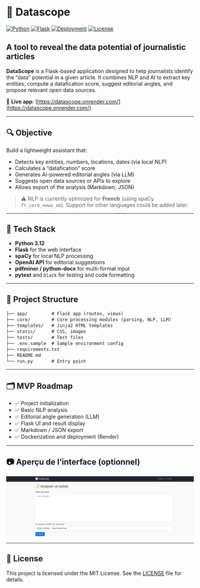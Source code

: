 # 🧠 Datascope

[![Python](https://img.shields.io/badge/python-3.12-blue.svg)](https://www.python.org/downloads/release/python-3120/)
[![Flask](https://img.shields.io/badge/flask-2.x-lightgrey)](https://flask.palletsprojects.com/)
[![Deployment](https://img.shields.io/badge/deployed-Render-success)](https://datascope.onrender.com/)
[![License](https://img.shields.io/badge/license-MIT-green)](LICENSE)

## A tool to reveal the data potential of journalistic articles

**DataScope** is a Flask-based application designed to help journalists identify the “data” potential in a given article. It combines NLP and AI to extract key entities, compute a datafication score, suggest editorial angles, and propose relevant open data sources.

🔗 **Live app**: [https://datascope.onrender.com/](https://datascope.onrender.com/)

---

## 🔍 Objective

Build a lightweight assistant that:
- Detects key entities, numbers, locations, dates (via local NLP)
- Calculates a “datafication” score
- Generates AI-powered editorial angles (via LLM)
- Suggests open data sources or APIs to explore
- Allows export of the analysis (Markdown, JSON)

> ⚠️ NLP is currently optimized for **French** (using spaCy `fr_core_news_sm`). Support for other languages could be added later.

---

## 🚀 Tech Stack

- **Python 3.12**
- **Flask** for the web interface
- **spaCy** for local NLP processing
- **OpenAI API** for editorial suggestions
- **pdfminer / python-docx** for multi-format input
- **pytest** and `black` for testing and code formatting

---

## 🧩 Project Structure

```
├── app/         # Flask app (routes, views)
├── core/        # Core processing modules (parsing, NLP, LLM)
├── templates/   # Jinja2 HTML templates
├── static/      # CSS, images
├── tests/       # Test files
├── .env.sample  # Sample environment config
├── requirements.txt
├── README.md
└── run.py       # Entry point
```

---

## 🗂️ MVP Roadmap

- ✅ Project initialization
- ✅ Basic NLP analysis
- ✅ Editorial angle generation (LLM)
- ✅ Flask UI and result display
- ✅ Markdown / JSON export
- ✅ Dockerization and deployment (Render)


---

## 📷 Aperçu de l’interface (optionnel)

![interface home](medias/datascope_1.png)

---


## 📄 License

This project is licensed under the MIT License. See the [LICENSE](LICENSE) file for details.
